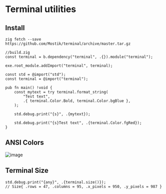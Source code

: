 # Terminal utilities
## Install
```
zig fetch --save https://github.com/Mostik/terminal/archive/master.tar.gz
```
```zig
//build.zig
const terminal = b.dependency("terminal", .{}).module("terminal");

exe.root_module.addImport("terminal", terminal);

```
```zig
const std = @import("std");
const terminal = @import("terminal");

pub fn main() !void {
    const mytext = try terminal.format_string(
        "Test text",
        .{ terminal.Color.Bold, terminal.Color.bgBlue },
    );

    std.debug.print("{s}", .{mytext});

    std.debug.print("{s}Test text", .{terminal.Color.fgRed});
}
```
## ANSI Colors
![image](https://github.com/Mostik/terminal/assets/51542168/be23d641-e709-47c9-92bf-249db7f62401)
## Terminal Size
```zig
std.debug.print("{any}", .{terminal.size()});
// Size{ .rows = 47, .columns = 95, .x_pixels = 950, .y_pixels = 987 }
```
